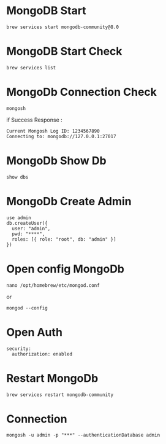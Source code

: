 # MongoDB Start
```
brew services start mongodb-community@8.0
```

# MongoDB Start Check

```
brew services list
```

# MongoDb Connection Check

```
mongosh
```
if Success
Response : 

```
Current Mongosh Log ID: 1234567890
Connecting to: mongodb://127.0.0.1:27017
```
# MongoDb Show Db
```
show dbs
```

# MongoDb Create Admin
```
use admin
db.createUser({
  user: "admin",
  pwd: "****",
  roles: [{ role: "root", db: "admin" }]
})
```
# Open config MongoDb

```
nano /opt/homebrew/etc/mongod.conf

```
or 
```
mongod --config
```
# Open Auth
```
security:
  authorization: enabled
```
# Restart MongoDb
```
brew services restart mongodb-community
```

# Connection 
```
mongosh -u admin -p "***" --authenticationDatabase admin
```











